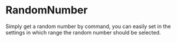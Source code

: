 # RandomNumber
Simply get a random number by command, you can easily set in the settings in which range the random number should be selected.
